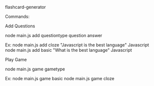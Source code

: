 flashcard-generator

Commands:

Add Questions

node main.js add questiontype question answer

Ex: node main.js add cloze "Javascript is the best language" Javascript
    node main.js add basic "What is the best language" Javascript

Play Game

node main.js game gametype

Ex: node main.js game basic
    node main.js game cloze




